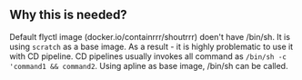## Why this is needed?
Default flyctl image (docker.io/containrrr/shoutrrr) doen't have /bin/sh. It is using `scratch` as a base image. As a result - it is highly problematic to use it with CD pipeline. CD pipelines usually invokes all command as `/bin/sh -c 'command1 && command2`. 
Using apline as base image, /bin/sh can be called. 